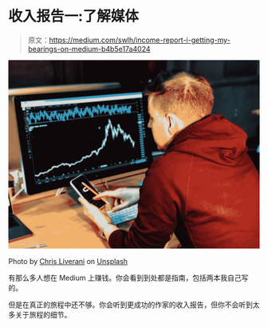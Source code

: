# 收入报告一:了解媒体

> 原文：<https://medium.com/swlh/income-report-i-getting-my-bearings-on-medium-b4b5e17a4024>

![](img/be1521989a076d5e19d58c3a4f916c1d.png)

Photo by [Chris Liverani](https://unsplash.com/@chrisliverani?utm_source=unsplash&utm_medium=referral&utm_content=creditCopyText) on [Unsplash](https://unsplash.com/search/photos/stats?utm_source=unsplash&utm_medium=referral&utm_content=creditCopyText)

有那么多人想在 Medium 上赚钱。你会看到到处都是指南，包括两本我自己写的。

但是在真正的旅程中还不够。你会听到更成功的作家的收入报告，但你不会听到太多关于旅程的细节。